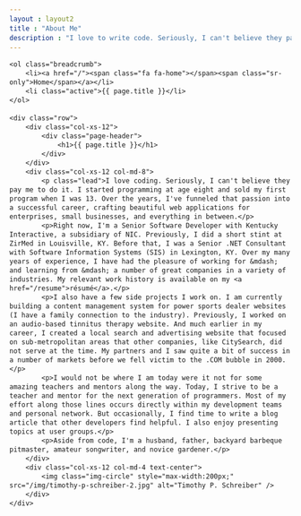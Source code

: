 ```yaml
---
layout : layout2
title : "About Me"
description : "I love to write code. Seriously, I can't believe they pay me to do it. I craft beautiful web applications for enterprises, small businesses, and everything in between."
---
```


<div id="main-container" class="container">

	<ol class="breadcrumb">
		<li><a href="/"><span class="fa fa-home"></span><span class="sr-only">Home</span></a></li>
		<li class="active">{{ page.title }}</li>
	</ol>

	<div class="row">
		<div class="col-xs-12">
			<div class="page-header">
				<h1>{{ page.title }}</h1>
			</div>
		</div>
		<div class="col-xs-12 col-md-8">
			<p class="lead">I love coding. Seriously, I can't believe they pay me to do it. I started programming at age eight and sold my first program when I was 13. Over the years, I've funneled that passion into a successful career, crafting beautiful web applications for enterprises, small businesses, and everything in between.</p>
			<p>Right now, I'm a Senior Software Developer with Kentucky Interactive, a subsidiary of NIC. Previously, I did a short stint at ZirMed in Louisville, KY. Before that, I was a Senior .NET Consultant with Software Information Systems (SIS) in Lexington, KY. Over my many years of experience, I have had the pleasure of working for &mdash; and learning from &mdash; a number of great companies in a variety of industries. My relevant work history is available on my <a href="/resume">résumé</a>.</p>
			<p>I also have a few side projects I work on. I am currently building a content management system for power sports dealer websites (I have a family connection to the industry). Previously, I worked on an audio-based tinnitus therapy website. And much earlier in my career, I created a local search and advertising website that focused on sub-metropolitan areas that other companies, like CitySearch, did not serve at the time. My partners and I saw quite a bit of success in a number of markets before we fell victim to the .COM bubble in 2000.</p> 
			<p>I would not be where I am today were it not for some amazing teachers and mentors along the way. Today, I strive to be a teacher and mentor for the next generation of programmers. Most of my effort along those lines occurs directly within my development teams and personal network. But occasionally, I find time to write a blog article that other developers find helpful. I also enjoy presenting topics at user groups.</p>
			<p>Aside from code, I'm a husband, father, backyard barbeque pitmaster, amateur songwriter, and novice gardener.</p>
		</div>
		<div class="col-xs-12 col-md-4 text-center">
			<img class="img-circle" style="max-width:200px;" src="/img/timothy-p-schreiber-2.jpg" alt="Timothy P. Schreiber" />
		</div>
	</div>

</div>
